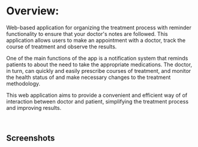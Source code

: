 ﻿# Overview:

Web-based application for organizing the treatment process with reminder functionality to ensure that your doctor's notes are followed. This application
allows users to make an appointment with a doctor, track the course of
treatment and observe the results. 

One of the main functions of the app is a notification system that reminds patients to
about the need to take the appropriate medications. 
The doctor, in turn,
can quickly and easily prescribe courses of treatment, and monitor the health status of
and make necessary changes to the treatment methodology.

This web application aims to provide a convenient and efficient way of
of interaction between doctor and patient, simplifying the treatment process and improving
results.

<br>

## Screenshots 
  <summary>
 
  </summary>
    
<br>













































